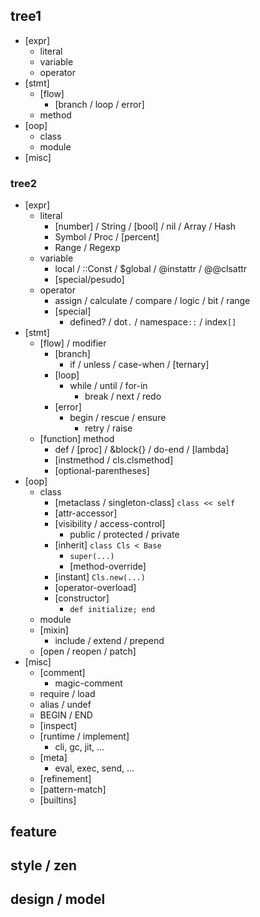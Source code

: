## tree1
- [expr]
  - literal
  - variable
  - operator
- [stmt]
  - [flow]
    - [branch / loop / error]
  - method
- [oop]
  - class
  - module
- [misc]
### tree2
- [expr]
  - literal
    - [number] / String / [bool] / nil / Array / Hash
    - Symbol / Proc / [percent]
    - Range / Regexp
  - variable
    - local / ::Const / $global / @instattr / @@clsattr
    - [special/pesudo]
  - operator
    - assign / calculate / compare / logic / bit / range 
    - [special]
      - defined? / dot`.` / namespace`::` / index`[]`
- [stmt]
  - [flow] / modifier
    - [branch]  
      - if / unless / case-when / [ternary]
    - [loop] 
      - while / until / for-in
        - break / next / redo
    - [error]
      - begin / rescue / ensure 
        - retry / raise
  - [function] method
    - def / [proc] / &block{} / do-end / [lambda]
    - [instmethod / cls.clsmethod]
    - [optional-parentheses]
- [oop]
  - class
    - [metaclass / singleton-class] `class << self`
    - [attr-accessor]
    - [visibility / access-control] 
      - public / protected / private
    - [inherit] `class Cls < Base`
      - `super(...)`
      - [method-override]
    - [instant] `Cls.new(...)`
    - [operator-overload]
    - [constructor]
      - `def initialize; end`
  - module
  - [mixin] 
    - include / extend / prepend
  - [open / reopen / patch]
- [misc]
  - [comment] 
    - magic-comment
  - require / load
  - alias / undef
  - BEGIN / END
  - [inspect]
  - [runtime / implement]
    - cli, gc, jit, ...
  - [meta]
    - eval, exec, send, ...
  - [refinement]
  - [pattern-match]
  - [builtins]

## feature
## style / zen
## design / model
